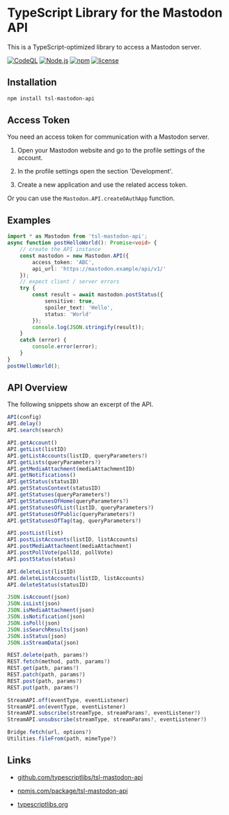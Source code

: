 TypeScript Library for the Mastodon API
=======================================

This is a TypeScript-optimized library to access a Mastodon server.



[![CodeQL](https://github.com/typescriptlibs/tsl-mastodon-api/workflows/CodeQL/badge.svg)](https://github.com/typescriptlibs/tsl-mastodon-api/actions/workflows/codeql.yml)
[![Node.js](https://github.com/typescriptlibs/tsl-mastodon-api/workflows/Node.js/badge.svg)](https://github.com/typescriptlibs/tsl-mastodon-api/actions/workflows/node.js.yml)
[![npm](https://img.shields.io/npm/v/tsl-mastodon-api.svg)](https://www.npmjs.com/package/tsl-mastodon-api)
[![license](https://img.shields.io/npm/l/tsl-mastodon-api.svg)](https://github.com/typescriptlibs/tsl-mastodon-api/blob/main/LICENSE.md)



Installation
------------

```sh
npm install tsl-mastodon-api
```



Access Token
------------

You need an access token for communication with a Mastodon server.

1. Open your Mastodon website and go to the profile settings of the account.

2. In the profile settings open the section 'Development'.

3. Create a new application and use the related access token.

Or you can use the `Mastodon.API.createOAuthApp` function.



Examples
--------

```ts
import * as Mastodon from 'tsl-mastodon-api';
async function postHelloWorld(): Promise<void> {
    // create the API instance
    const mastodon = new Mastodon.API({
        access_token: 'ABC',
        api_url: 'https://mastodon.example/api/v1/'
    });
    // expect client / server errors
    try {
        const result = await mastodon.postStatus({
            sensitive: true,
            spoiler_text: 'Hello',
            status: 'World'
        });
        console.log(JSON.stringify(result));
    }
    catch (error) {
        console.error(error);
    }
}
postHelloWorld();
```



API Overview
------------

The following snippets show an excerpt of the API.

```TypeScript
API(config)
API.delay()
API.search(search)

API.getAccount()
API.getList(listID)
API.getListAccounts(listID, queryParameters?)
API.getLists(queryParameters?)
API.getMediaAttachment(mediaAttachmentID)
API.getNotifications()
API.getStatus(statusID)
API.getStatusContext(statusID)
API.getStatuses(queryParameters?)
API.getStatusesOfHome(queryParameters?)
API.getStatusesOfList(listID, queryParameters?)
API.getStatusesOfPublic(queryParameters?)
API.getStatusesOfTag(tag, queryParameters?)

API.postList(list)
API.postListAccounts(listID, listAccounts)
API.postMediaAttachment(mediaAttachment)
API.postPollVote(pollId, pollVote)
API.postStatus(status)

API.deleteList(listID)
API.deleteListAccounts(listID, listAccounts)
API.deleteStatus(statusID)
```

```TypeScript
JSON.isAccount(json)
JSON.isList(json)
JSON.isMediaAttachment(json)
JSON.isNotification(json)
JSON.isPoll(json)
JSON.isSearchResults(json)
JSON.isStatus(json)
JSON.isStreamData(json)
```

```TypeScript
REST.delete(path, params?)
REST.fetch(method, path, params?)
REST.get(path, params?)
REST.patch(path, params?)
REST.post(path, params?)
REST.put(path, params?)
```

```TypeScript
StreamAPI.off(eventType, eventListener)
StreamAPI.on(eventType, eventListener)
StreamAPI.subscribe(streamType, streamParams?, eventListener?)
StreamAPI.unsubscribe(streamType, streamParams?, eventListener?)
```

```TypeScript
Bridge.fetch(url, options?)
Utilities.fileFrom(path, mimeType?)
```



Links
-----

* [github.com/typescriptlibs/tsl-mastodon-api](https://github.com/typescriptlibs/tsl-mastodon-api/releases)

* [npmjs.com/package/tsl-mastodon-api](https://www.npmjs.com/package/tsl-mastodon-api)

* [typescriptlibs.org](https://typescriptlibs.org/)
